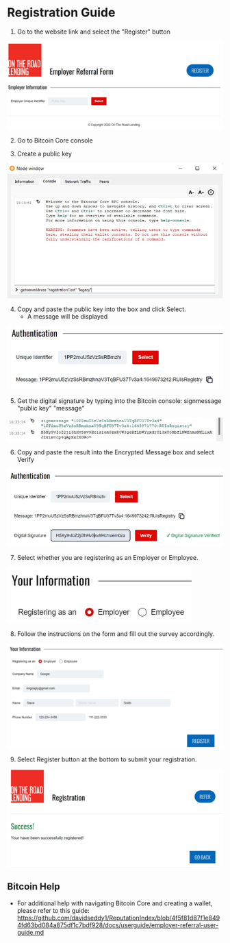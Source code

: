 # Registration Guide

1. Go to the website link and select the "Register" button

![Click blue Register button](./img/RegisterButton.jpg)

2. Go to Bitcoin Core console 

3. Create a public key

![Create public key](./img/CreatePublicKey.jpg)

4. Copy and paste the public key into the box and click Select.
    - A message will be displayed

![Public key creation](./img/PublicKeyInsertion.jpg)

5. Get the digital signature by typing into the Bitcoin console:
    signmessage "public key" "message"

![Sign message](./img/DigitalSignature.jpg)

6. Copy and paste the result into the Encrypted Message box and select Verify

![Verified signature](./img/VerifiedSignature.jpg)

7. Select whether you are registering as an Employer or Employee. 

![Select employer or employee](./img/EmployerOrEmployee.jpg)

8. Follow the instructions on the form and fill out the survey accordingly.

![Fill out suvery](./img/RegistrationInfo.jpg)

9. Select Register button at the bottom to submit your registration.

![Submission success](./img/RegistrationSubmit.jpg)

## Bitcoin Help
- For additional help with navigating Bitcoin Core and creating a wallet, please refer to this guide: https://github.com/davidseddy1/ReputationIndex/blob/4f5f81d87f1e8494fd63bd084a875df1c7bdf928/docs/userguide/employer-referral-user-guide.md